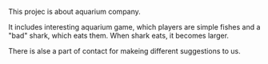 This projec is about aquarium company.

It includes interesting aquarium game, which players are simple fishes and a "bad" shark, which eats them.
When shark eats, it becomes larger.

There is alse a part of contact for makeing different suggestions to us.

